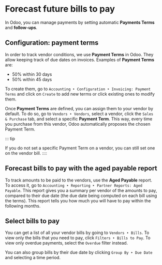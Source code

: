 # Forecast future bills to pay

In Odoo, you can manage payments by setting automatic **Payments Terms**
and **follow-ups**.

## Configuration: payment terms

In order to track vendor conditions, we use **Payment Terms** in Odoo.
They allow keeping track of due dates on invoices. Examples of **Payment
Terms** are:

- 50% within 30 days
- 50% within 45 days

To create them, go to
`Accounting ‣ Configuration ‣ Invoicing: Payment Terms` and click on `Create` to add new terms or click existing ones to modify them.


Once **Payment Terms** are defined, you can assign them to your vendor
by default. To do so, go to `Vendors ‣ Vendors`, select a vendor, click the
`Sales & Purchase` tab, and select a
specific **Payment Term**. This way, every time you purchase from this
vendor, Odoo automatically proposes the chosen Payment Term.

::: tip

If you do not set a specific Payment Term on a vendor, you can still set
one on the vendor bill.
::::

## Forecast bills to pay with the aged payable report

To track amounts to be paid to the vendors, use the **Aged Payable**
report. To access it, go to
`Accounting ‣ Reporting ‣ Partner Reports: Aged Payable`. This report gives you a summary per vendor of the
amounts to pay, compared to their due date (the due date being computed
on each bill using the terms). This report tells you how much you will
have to pay within the following months.

## Select bills to pay

You can get a list of all your vendor bills by going to
`Vendors ‣ Bills`. To view
only the bills that you need to pay, click
`Filters ‣ Bills to Pay`. To
view only overdue payments, select the `Overdue` filter instead.

You can also group bills by their due date by clicking
`Group By ‣ Due Date` and
selecting a time period.
